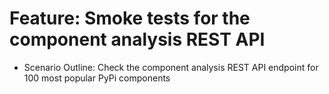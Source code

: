 # Feature: Smoke tests for the component analysis REST API
- Scenario Outline: Check the component analysis REST API endpoint for 100 most popular PyPi components
